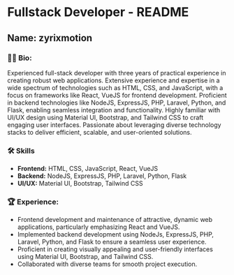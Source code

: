 # Fullstack Developer - README

## Name: zyrixmotion

### 🙋🏻 Bio:
Experienced full-stack developer with three years of practical experience in creating robust web applications. Extensive experience and expertise in a wide spectrum of technologies such as HTML, CSS, and JavaScript, with a focus on frameworks like React, VueJS for frontend development. Proficient in backend technologies like NodeJS, ExpressJS, PHP, Laravel, Python, and Flask, enabling seamless integration and functionality. Highly familiar with UI/UX design using Material UI, Bootstrap, and Tailwind CSS to craft engaging user interfaces. Passionate about leveraging diverse technology stacks to deliver efficient, scalable, and user-oriented solutions.

### 🛠 Skills
- **Frontend:** HTML, CSS, JavaScript, React, VueJS
- **Backend:** NodeJS, ExpressJS, PHP, Laravel, Python, Flask
- **UI/UX:** Material UI, Bootstrap, Tailwind CSS

### 🏆 Experience:
- Frontend development and maintenance of attractive, dynamic web applications, particularly emphasizing React and VueJS.
- Implemented backend development using NodeJs, ExpressJS, PHP, Laravel, Python, and Flask to ensure a seamless user experience.
- Proficient in creating visually appealing and user-friendly interfaces using Material UI, Bootstrap, and Tailwind CSS.
- Collaborated with diverse teams for smooth project execution.